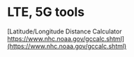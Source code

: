 # LTE, 5G tools

[Latitude/Longitude Distance Calculator https://www.nhc.noaa.gov/gccalc.shtml](https://www.nhc.noaa.gov/gccalc.shtml)<br>
[]()<br> 

